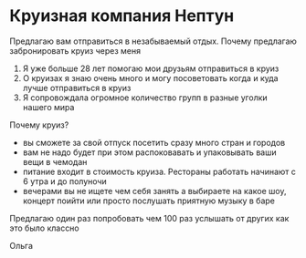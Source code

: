 # Круизная компания Нептун

Предлагаю вам отправиться в незабываемый отдых. 
Почему предлагаю забронировать круиз через меня
1. Я уже больше 28 лет помогаю мои друзьям отправиться в круиз
2. О круизах я знаю очень много и могу посоветовать когда и куда лучше отправиться в круиз
3. Я сопровождала огромное количество групп в разные уголки нашего мира

Почему круиз?
* вы сможете за свой отпуск посетить сразу много стран и городов
* вам не надо будет при этом распоковавать и упаковывать ваши вещи в чемодан
* питание входит в стоимость круиза. Рестораны работать начинают с 6 утра и до полуночи
* вечерами вы не ищете чем себя занять а выбираете на какое шоу, концерт поийти или просто послушать приятную музыку в баре

Предлагаю один раз попробовать чем 100 раз услышать от других как это было классно

Ольга